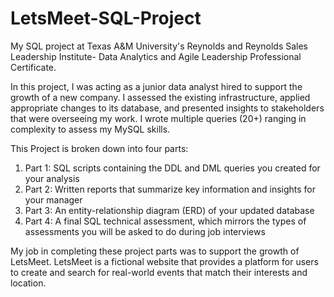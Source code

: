 # LetsMeet-SQL-Project
My SQL project at Texas A&M University's Reynolds and Reynolds Sales Leadership Institute- Data Analytics and Agile Leadership Professional Certificate.

In this project, I was acting as a junior data analyst hired to support the growth of a new company. I assessed the existing infrastructure, applied appropriate changes to its database, and presented insights to stakeholders that were overseeing my work. I wrote multiple queries (20+) ranging in complexity to assess my MySQL skills.

This Project is broken down into four parts: 
1. Part 1: SQL scripts containing the DDL and DML queries you created for your analysis
2. Part 2: Written reports that summarize key information and insights for your manager 
3. Part 3: An entity-relationship diagram (ERD) of your updated database
4. Part 4: A final SQL technical assessment, which mirrors the types of assessments you will be asked to do during job interviews 

My job in completing these project parts was to support the growth of LetsMeet. LetsMeet is a fictional website that provides a platform for users to create and search for real-world events that match their interests and location.
